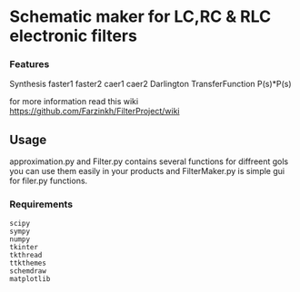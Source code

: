 
# Schematic maker for LC,RC & RLC electronic filters

### Features
 Synthesis
  faster1
  faster2
  caer1
  caer2
 Darlington
 TransferFunction
 P(s)*P(s)

for more information read this wiki https://github.com/Farzinkh/FilterProject/wiki

## Usage
 approximation.py and Filter.py contains several functions for diffreent gols you can use them easily in your products and FilterMaker.py is simple gui for filer.py functions.

### Requirements
    scipy
    sympy 
    numpy
    tkinter
    tkthread
    ttkthemes
    schemdraw
    matplotlib
